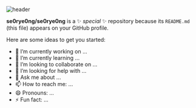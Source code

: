 ![header](https://capsule-render.vercel.app/api?type=waving&height=300&color=timeGradient&text=SE0RYE0NG&reversal=false&fontColor=000000&fontSize=65&desc=반가워요!&descAlignY=59&descSize=18&descAlign=66&fontAlignY=43)


**se0rye0ng/se0rye0ng** is a ✨ _special_ ✨ repository because its `README.md` (this file) appears on your GitHub profile.

Here are some ideas to get you started:

- 🔭 I’m currently working on ...
- 🌱 I’m currently learning ...
- 👯 I’m looking to collaborate on ...
- 🤔 I’m looking for help with ...
- 💬 Ask me about ...
- 📫 How to reach me: ...
- 😄 Pronouns: ...
- ⚡ Fun fact: ...
